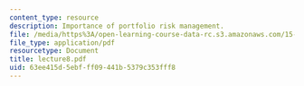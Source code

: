 ```yaml
---
content_type: resource
description: Importance of portfolio risk management.
file: /media/https%3A/open-learning-course-data-rc.s3.amazonaws.com/15-063-communicating-with-data-summer-2003/63ee415d5ebfff09441b5379c353fff8_lecture8.pdf
file_type: application/pdf
resourcetype: Document
title: lecture8.pdf
uid: 63ee415d-5ebf-ff09-441b-5379c353fff8
---
```

